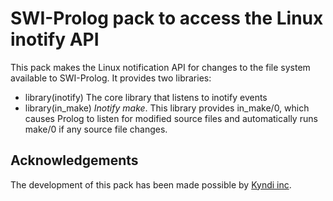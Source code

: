 # SWI-Prolog pack to access the Linux inotify API

This pack makes the Linux  notification  API   for  changes  to the file
system available to SWI-Prolog.  It provides two libraries:

  - library(inotify)
    The core library that listens to inotify events
  - library(in_make)
    _Inotify make_.  This library provides in_make/0, which causes
	Prolog to listen for modified source files and automatically
	runs make/0 if any source file changes.


## Acknowledgements

The  development  of  this  pack  has   been  made  possible  by  [Kyndi
inc](http://www.kyndi.com/).
